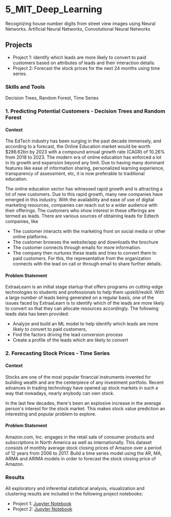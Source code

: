 # 5_MIT_Deep_Learning
Recognizing house number digits from street view images using Neural Networks. Artificial Neural Networks, Convolutional Neural Networks



## Projects 
- Project 1: Identify which leads are more likely to convert to paid customers based on attributes of leads and their interaction details. 
- Project 2: Forecast the stock prices for the next 24 months using time series.

### Skills and Tools
Decision Trees, Random Forest, Time Series


### 1. Predicting Potential Customers - Decision Trees and Random Forest

#### Context
The EdTech industry has been surging in the past decade immensely, and according to a forecast, the Online Education market would be worth $286.62bn by 2023 with a compound annual growth rate (CAGR) of 10.26% from 2018 to 2023. The modern era of online education has enforced a lot in its growth and expansion beyond any limit. Due to having many dominant features like ease of information sharing, personalized learning experience, transparency of assessment, etc, it is now preferable to traditional education.

The online education sector has witnessed rapid growth and is attracting a lot of new customers. Due to this rapid growth, many new companies have emerged in this industry. With the availability and ease of use of digital marketing resources, companies can reach out to a wider audience with their offerings. The customers who show interest in these offerings are termed as leads. There are various sources of obtaining leads for Edtech companies, like
- The customer interacts with the marketing front on social media or other online platforms.
- The customer browses the website/app and downloads the brochure
- The customer connects through emails for more information.
- The company then nurtures these leads and tries to convert them to paid customers. For this, the representative from the organization connects with the lead on call or through email to share further details.

#### Problem Statement
ExtraaLearn is an initial stage startup that offers programs on cutting-edge technologies to students and professionals to help them upskill/reskill. With a large number of leads being generated on a regular basis, one of the issues faced by ExtraaLearn is to identify which of the leads are more likely to convert so that they can allocate resources accordingly. The following leads data has been provided:
- Analyze and build an ML model to help identify which leads are more likely to convert to paid customers,
- Find the factors driving the lead conversion process
- Create a profile of the leads which are likely to convert

### 2. Forecasting Stock Prices - Time Series

#### Context
Stocks are one of the most popular financial instruments invented for building wealth and are the centerpiece of any investment portfolio. Recent advances in trading technology have opened up stock markets in such a way that nowadays, nearly anybody can own stock.

In the last few decades, there's been an explosive increase in the average person's interest for the stock market. This makes stock value prediction an interesting and popular problem to explore.

#### Problem Statement
Amazon.com, Inc. engages in the retail sale of consumer products and subscriptions in North America as well as internationally. This dataset consists of monthly average stock closing prices of Amazon over a period of 12 years from 2006 to 2017. Build a time series model using the AR, MA, ARMA and ARIMA models in order to forecast the stock closing price of Amazon.

### Results
All exploratory and inferential statistical analysis, visualization and clustering results are included in the following project notebooks:
- Project 1: [Jupyter Notebook](Learner_Notebook_Classification_PDS.ipynb)  
- Project 2: [Jupyter Notebook](Learner_Notebook_Project_Time_Series.ipynb) 

